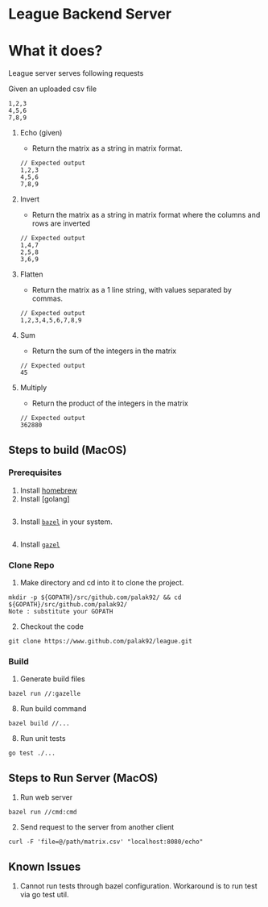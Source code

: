 # League Backend Server

# What it does?
League server serves following requests

Given an uploaded csv file
```
1,2,3
4,5,6
7,8,9
```

1. Echo (given)
    - Return the matrix as a string in matrix format.
    
    ```
    // Expected output
    1,2,3
    4,5,6
    7,8,9
    ``` 
2. Invert
    - Return the matrix as a string in matrix format where the columns and rows are inverted
    ```
    // Expected output
    1,4,7
    2,5,8
    3,6,9
    ``` 
3. Flatten
    - Return the matrix as a 1 line string, with values separated by commas.
    ```
    // Expected output
    1,2,3,4,5,6,7,8,9
    ``` 
4. Sum
    - Return the sum of the integers in the matrix
    ```
    // Expected output
    45
    ``` 
5. Multiply
    - Return the product of the integers in the matrix
    ```
    // Expected output
    362880
    ``` 

## Steps to build (MacOS)
### Prerequisites
1. Install [homebrew](https://brew.sh)
2. Install [golang] 
```brew install go
```
3. Install [`bazel`](https://bazel.build/install) in your system.
```brew install bazel
```
4. Install [`gazel`](https://github.com/bazelbuild/bazel-gazelle/blob/15828e8077542449fea13491bcb2e404a12412fd/README.rst#running-gazelle-with-bazel)

### Clone Repo
1. Make directory and cd into it to clone the project.
```
mkdir -p ${GOPATH}/src/github.com/palak92/ && cd ${GOPATH}/src/github.com/palak92/
Note : substitute your GOPATH
```
2. Checkout the code
```
git clone https://www.github.com/palak92/league.git
```
### Build
1. Generate build files
```
bazel run //:gazelle
```
8. Run build command
```
bazel build //...
```
8. Run unit tests
```
go test ./...
```

## Steps to Run Server (MacOS)
1. Run web server
```
bazel run //cmd:cmd
```
2. Send request to the server from another client
```
curl -F 'file=@/path/matrix.csv' "localhost:8080/echo"
```

## Known Issues
1. Cannot run tests through bazel configuration. Workaround is to run test via go test util.
